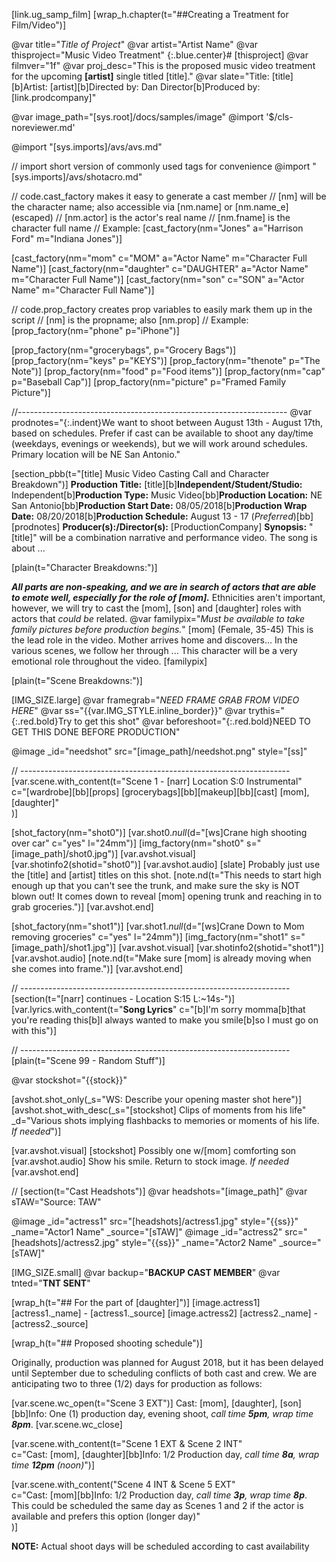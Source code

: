 [link.ug_samp_film]
[wrap_h.chapter(t="##Creating a Treatment for Film/Video")]

@var title="*Title of Project*"
@var artist="Artist Name"
@var thisproject="Music Video Treatment"
{:.blue.center}# [thisproject]
@var filmver="1f"
@var proj_desc="This is the proposed music video treatment for the upcoming **[artist]** single titled [title]."
@var slate="Title: [title][b]Artist: [artist][b]Directed by: Dan Director[b]Produced by: [link.prodcompany]"

@var image_path="[sys.root]/docs/samples/image"
@import '$/cls-noreviewer.md'

@import "[sys.imports]/avs/avs.md"

// import short version of commonly used tags for convenience
@import "[sys.imports]/avs/shotacro.md"

// code.cast_factory makes it easy to generate a cast member
// [nm] will be the character name; also accessible via [nm.name] or [nm.name_e] (escaped)
// [nm.actor] is the actor's real name
// [nm.fname] is the character full name
// Example: [cast_factory(nm="Jones" a="Harrison Ford" m="Indiana Jones")]

[cast_factory(nm="mom" c="MOM" a="Actor Name" m="Character Full Name")]
[cast_factory(nm="daughter" c="DAUGHTER" a="Actor Name" m="Character Full Name")]
[cast_factory(nm="son" c="SON" a="Actor Name" m="Character Full Name")]

// code.prop_factory creates prop variables to easily mark them up in the script
// [nm] is the propname; also [nm.prop]
// Example: [prop_factory(nm="phone" p="iPhone")]

[prop_factory(nm="grocerybags", p="Grocery Bags")]
[prop_factory(nm="keys" p="KEYS")]
[prop_factory(nm="thenote" p="The Note")]
[prop_factory(nm="food" p="Food items")]
[prop_factory(nm="cap" p="Baseball Cap")]
[prop_factory(nm="picture" p="Framed Family Picture")]

//-------------------------------------------------------------------
@var prodnotes="{:.indent}We want to shoot between August 13th - August 17th, based on schedules. Prefer if cast can be available to shoot any day/time (weekdays, evenings or weekends), but we will work around schedules. Primary location will be NE San Antonio."

[section_pbb(t="[title] Music Video Casting Call and Character Breakdown")]
**Production Title:** [title][b]**Independent/Student/Studio:** Independent[b]**Production Type:** Music Video[bb]**Production Location:** NE San Antonio[bb]**Production Start Date:** 08/05/2018[b]**Production Wrap Date:** 08/20/2018[b]**Production Schedule:** August 13 - 17 &lpar;*Preferred*&rpar;[bb][prodnotes]
**Producer&lpar;s&rpar;:/Director&lpar;s&rpar;:** [ProductionCompany]
**Synopsis:** "[title]" will be a combination narrative and performance video. The song is about ...

[plain(t="Character Breakdowns:")]

***All parts are non-speaking, and we are in search of actors that are able to emote well, especially for the role of [mom].***
Ethnicities aren't important, however, we will try to cast the [mom], [son] and [daughter] roles with actors that *could be* related.
@var familypix="*Must be available to take family pictures before production begins.*"
[mom] (Female, 35-45) This is the lead role in the video. Mother arrives home and discovers... In the various scenes, we follow her through ... This character will be a very emotional role throughout the video. [familypix]

[plain(t="Scene Breakdowns:")]

[IMG_SIZE.large]
@var framegrab="*NEED FRAME GRAB FROM VIDEO HERE*"
@var ss="{{var.IMG_STYLE.inline_border}}"
@var trythis="{:.red.bold}Try to get this shot"
@var beforeshoot="{:.red.bold}NEED TO GET THIS DONE BEFORE PRODUCTION"

@image _id="needshot" src="[image_path]/needshot.png" style="[ss]"

// -------------------------------------------------------------------
[var.scene.with_content(t="Scene 1 - [narr] Location S:0 Instrumental"   \
       c="[wardrobe][bb][props] [grocerybags][bb][makeup][bb][cast] [mom], [daughter]" \
)]

[shot_factory(nm="shot0")]
[var.shot0._null_(d="[ws]Crane high shooting over car" c="yes" l="24mm")]
[img_factory(nm="shot0" s="[image_path]/shot0.jpg")]
[var.avshot.visual]
[var.shotinfo2(shotid="shot0")]
[var.avshot.audio]
[slate]
Probably just use the [title] and [artist] titles on this shot.
[note.nd(t="This needs to start high enough up that you can't see the trunk, and make sure the sky is NOT blown out! It comes down to reveal [mom] opening trunk and reaching in to grab groceries.")]
[var.avshot.end]

[shot_factory(nm="shot1")]
[var.shot1._null_(d="[ws]Crane Down to Mom removing groceries" c="yes" l="24mm")]
[img_factory(nm="shot1" s="[image_path]/shot1.jpg")]
[var.avshot.visual]
[var.shotinfo2(shotid="shot1")]
[var.avshot.audio]
[note.nd(t="Make sure [mom] is already moving when she comes into frame.")]
[var.avshot.end]

// -------------------------------------------------------------------
[section(t="[narr] continues - Location S:15 L:~14s-")]
[var.lyrics.with_content(t="**Song Lyrics**" c="[b]I'm sorry momma[b]that you're reading this[b]I always wanted to make you smile[b]so I must go on with this")]

// -------------------------------------------------------------------
[plain(t="Scene 99 - Random Stuff")]

@var stockshot="{{stock}}"

[avshot.shot_only(_s="WS: Describe your opening master shot here")]
[avshot.shot_with_desc(_s="[stockshot] Clips of moments from his life" _d="Various shots implying flashbacks to memories or moments of his life. *If needed*")]

[var.avshot.visual]
[stockshot] Possibly one w/[mom] comforting son
[var.avshot.audio]
Show his smile. Return to stock image. *If needed*
[var.avshot.end]

//
[section(t="Cast Headshots")]
@var headshots="[image_path]"
@var sTAW="Source: TAW"

@image _id="actress1" src="[headshots]/actress1.jpg" style="{{ss}}" _name="Actor1 Name" _source="[sTAW]"
@image _id="actress2" src="[headshots]/actress2.jpg" style="{{ss}}" _name="Actor2 Name" _source="[sTAW]"


[IMG_SIZE.small]
@var backup="**BACKUP CAST MEMBER**"
@var tnted="**TNT SENT**"

[wrap_h(t="## For the part of [daughter]")]
[image.actress1] [actress1._name] - [actress1._source]
[image.actress2] [actress2._name] - [actress2._source]

[wrap_h(t="## Proposed shooting schedule")]

Originally, production was planned for August 2018, but it has been delayed until September due to scheduling conflicts of both cast and crew. We are anticipating two to three (1/2) days for production as follows:

[var.scene.wc_open(t="Scene 3 EXT")]
    Cast: [mom], [daughter], [son][bb]Info: One (1) production day, evening shoot, *call time **5pm**, wrap time **8pm***.
[var.scene.wc_close]

[var.scene.with_content(t="Scene 1 EXT & Scene 2 INT" \
    c="Cast: [mom], [daughter][bb]Info: 1/2 Production day, *call time **8a**, wrap time **12pm** (noon)*")]

[var.scene.with_content("Scene 4 INT & Scene 5 EXT" \
    c="Cast: [mom][bb]Info: 1/2 Production day, *call time **3p**, wrap time **8p***. This could be scheduled the same day as Scenes 1 and 2 if the actor is available and prefers this option (longer day)" \
)]

**NOTE:** Actual shoot days will be scheduled according to cast availability


